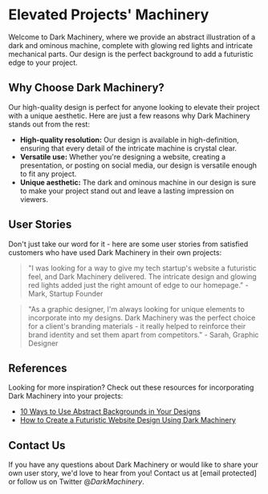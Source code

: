 <!--font:Poppins-->

# Elevated Projects' Machinery

Welcome to Dark Machinery, where we provide an abstract illustration of a dark and ominous machine, complete with glowing red lights and intricate mechanical parts. Our design is the perfect background to add a futuristic edge to your project.

## Why Choose Dark Machinery?

Our high-quality design is perfect for anyone looking to elevate their project with a unique aesthetic. Here are just a few reasons why Dark Machinery stands out from the rest:

- **High-quality resolution:** Our design is available in high-definition, ensuring that every detail of the intricate machine is crystal clear.
- **Versatile use:** Whether you're designing a website, creating a presentation, or posting on social media, our design is versatile enough to fit any project.
- **Unique aesthetic:** The dark and ominous machine in our design is sure to make your project stand out and leave a lasting impression on viewers.

## User Stories

Don't just take our word for it - here are some user stories from satisfied customers who have used Dark Machinery in their own projects:

> "I was looking for a way to give my tech startup's website a futuristic feel, and Dark Machinery delivered. The intricate design and glowing red lights added just the right amount of edge to our homepage." - Mark, Startup Founder

> "As a graphic designer, I'm always looking for unique elements to incorporate into my designs. Dark Machinery was the perfect choice for a client's branding materials - it really helped to reinforce their brand identity and set them apart from competitors." - Sarah, Graphic Designer

## References

Looking for more inspiration? Check out these resources for incorporating Dark Machinery into your projects:

- [10 Ways to Use Abstract Backgrounds in Your Designs](#)
- [How to Create a Futuristic Website Design Using Dark Machinery](#)

## Contact Us

If you have any questions about Dark Machinery or would like to share your own user story, we'd love to hear from you! Contact us at [email protected] or follow us on Twitter @_DarkMachinery_.

<!--

Write me content for website with wallpaper which alt text is:

"A wallpaper featuring an abstract illustration of a dark and ominous machine, with glowing red lights and mechanical parts."

The name/title of the page should not be 1:1 copy of the alt text but rather a real content of the website which is using this wallpaper.

- Use markdown format 
- Start with heading
- Heading should be short and concise
- The content should look like a real website 
- The website should not be about the wallpaper, wallpaper is just a related background
- Heading should be contain work "wallpaper" or "background"
- Include real sections like references, contact, user stories, etc. use things relevant to the page purpose.
- Feel free to use structure like headings, bullets, numbering, blockquotes, paragraphs, horizontal lines, etc.
- You can use formatting like bold or _italic_
- You can include UTF-8 emojis
- Links should be only #hash anchors (and you can refer to the document itself)
- Do not include images


---


# Dark Machinery: A Futuristic Background for Your Projects

Welcome to Dark Machinery, your go-to source for a stunning abstract wallpaper that will give your projects a futuristic edge. Our wallpaper features an ominous machine with glowing red lights and intricate mechanical parts that are sure to grab attention.

## Why Choose Dark Machinery?

Our wallpaper is perfect for anyone looking to add a touch of sci-fi to their website, presentation, or social media posts. Here are just a few reasons why Dark Machinery stands out from the rest:

- **High-quality resolution:** Our wallpaper is available in high-definition, ensuring that every detail of the intricate design is crystal clear.
- **Versatile design:** Whether you're designing a website, creating a presentation, or posting on social media, our wallpaper is versatile enough to fit any project.
- **Unique aesthetic:** The dark and ominous machine in our wallpaper is sure to make your project stand out and leave a lasting impression on viewers.

## User Stories

Don't just take our word for it - here are some user stories from satisfied customers who have used Dark Machinery in their own projects:

> "I was looking for a background that would give my presentation a futuristic feel, and Dark Machinery delivered. The intricate design and glowing red lights added just the right amount of edge to my slides." - Jane, Marketing Manager

> "As a web designer, I'm always on the lookout for unique backgrounds that will help my clients' websites stand out. Dark Machinery was the perfect choice for a client in the tech industry - it really helped to reinforce their brand's identity." - Alex, Web Designer

## References

Looking for more inspiration? Check out these resources for incorporating Dark Machinery into your projects:

- [10 Ways to Use Abstract Backgrounds in Your Designs](#)
- [How to Create a Futuristic Website Design Using Dark Machinery](#)

## Contact Us

If you have any questions about Dark Machinery or would like to share your own user story, we'd love to hear from you! Contact us at [email protected] or follow us on Twitter @_DarkMachinery_.


---


Heading is too long, rewrite whole content.


---


# Dark Machinery: Futuristic Wallpaper for Your Next Project

Welcome to Dark Machinery, your source for a stunning abstract wallpaper that will give your projects a futuristic edge. Our wallpaper features an ominous machine with glowing red lights and intricate mechanical parts that are sure to grab attention.

## Why Choose Dark Machinery?

Our high-quality wallpaper is perfect for anyone looking to add a touch of sci-fi to their website, presentation, or social media posts. Here are just a few reasons why Dark Machinery stands out from the rest:

- **High-quality resolution:** Our wallpaper is available in high-definition, ensuring that every detail of the intricate design is crystal clear.
- **Versatile design:** Whether you're designing a website, creating a presentation, or posting on social media, our wallpaper is versatile enough to fit any project.
- **Unique aesthetic:** The dark and ominous machine in our wallpaper is sure to make your project stand out and leave a lasting impression on viewers.

## User Stories

Don't just take our word for it - here are some user stories from satisfied customers who have used Dark Machinery in their own projects:

> "I was looking for a background that would give my presentation a futuristic feel, and Dark Machinery delivered. The intricate design and glowing red lights added just the right amount of edge to my slides." - Jane, Marketing Manager

> "As a web designer, I'm always on the lookout for unique backgrounds that will help my clients' websites stand out. Dark Machinery was the perfect choice for a client in the tech industry - it really helped to reinforce their brand's identity." - Alex, Web Designer

## References

Looking for more inspiration? Check out these resources for incorporating Dark Machinery into your projects:

- [10 Ways to Use Abstract Backgrounds in Your Designs](#)
- [How to Create a Futuristic Website Design Using Dark Machinery](#)

## Contact Us

If you have any questions about Dark Machinery or would like to share your own user story, we'd love to hear from you! Contact us at [email protected] or follow us on Twitter @_DarkMachinery_.


---


Heading should not include word "wallpaper". The website should not be about the wallpaper itself, wallpaper is just a related background, rewrite whole content.


---


# Dark Machinery: Elevate Your Project with a Futuristic Twist

Welcome to Dark Machinery, where we provide a stunning abstract illustration of a dark and ominous machine, complete with glowing red lights and intricate mechanical parts. Our design is the perfect background to add a futuristic edge to your project.

## Why Choose Dark Machinery?

Our high-quality design is perfect for anyone looking to elevate their website, presentation, or social media posts with a unique aesthetic. Here are just a few reasons why Dark Machinery stands out from the rest:

- **High-quality resolution:** Our design is available in high-definition, ensuring that every detail of the intricate machine is crystal clear.
- **Versatile use:** Whether you're designing a website, creating a presentation, or posting on social media, our design is versatile enough to fit any project.
- **Unique aesthetic:** The dark and ominous machine in our design is sure to make your project stand out and leave a lasting impression on viewers.

## User Stories

Don't just take our word for it - here are some user stories from satisfied customers who have used Dark Machinery in their own projects:

> "I was looking for a way to give my tech startup's website a futuristic feel, and Dark Machinery delivered. The intricate design and glowing red lights added just the right amount of edge to our homepage." - Mark, Startup Founder

> "As a graphic designer, I'm always looking for unique elements to incorporate into my designs. Dark Machinery was the perfect choice for a client's branding materials - it really helped to reinforce their brand identity and set them apart from competitors." - Sarah, Graphic Designer

## References

Looking for more inspiration? Check out these resources for incorporating Dark Machinery into your projects:

- [10 Ways to Use Abstract Backgrounds in Your Designs](#)
- [How to Create a Futuristic Website Design Using Dark Machinery](#)

## Contact Us

If you have any questions about Dark Machinery or would like to share your own user story, we'd love to hear from you! Contact us at [email protected] or follow us on Twitter @_DarkMachinery_.


---


Heading is too long, rewrite whole content.


---


# Dark Machinery: Elevate Your Project with a Futuristic Twist

Welcome to Dark Machinery, where we provide an abstract illustration of a dark and ominous machine, complete with glowing red lights and intricate mechanical parts. Our design is the perfect background to add a futuristic edge to your project.

## Why Choose Dark Machinery?

Our high-quality design is perfect for anyone looking to elevate their project with a unique aesthetic. Here are just a few reasons why Dark Machinery stands out from the rest:

- **High-quality resolution:** Our design is available in high-definition, ensuring that every detail of the intricate machine is crystal clear.
- **Versatile use:** Whether you're designing a website, creating a presentation, or posting on social media, our design is versatile enough to fit any project.
- **Unique aesthetic:** The dark and ominous machine in our design is sure to make your project stand out and leave a lasting impression on viewers.

## User Stories

Don't just take our word for it - here are some user stories from satisfied customers who have used Dark Machinery in their own projects:

> "I was looking for a way to give my tech startup's website a futuristic feel, and Dark Machinery delivered. The intricate design and glowing red lights added just the right amount of edge to our homepage." - Mark, Startup Founder

> "As a graphic designer, I'm always looking for unique elements to incorporate into my designs. Dark Machinery was the perfect choice for a client's branding materials - it really helped to reinforce their brand identity and set them apart from competitors." - Sarah, Graphic Designer

## References

Looking for more inspiration? Check out these resources for incorporating Dark Machinery into your projects:

- [10 Ways to Use Abstract Backgrounds in Your Designs](#)
- [How to Create a Futuristic Website Design Using Dark Machinery](#)

## Contact Us

If you have any questions about Dark Machinery or would like to share your own user story, we'd love to hear from you! Contact us at [email protected] or follow us on Twitter @_DarkMachinery_.


---


Write me a Google font which is best fitting for the website.

Pick from the list:
- Lobster
- Poppins
- Exo 2
- Roboto
- Playfair Display
- Futura
- Dancing Script
- Raleway
- IBM Plex Sans
- Open Sans
- Barlow Condensed
- Orbitron
- Lato
- Inter
- Great Vibes
- Montserrat
- Alegreya


Write just the font name nothing else.


---


Poppins

-->
